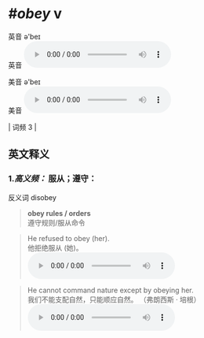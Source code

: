# ***\#obey*** v
英音 ə'beɪ  
英音
<audio src="./media/obey-B.aac" controls="controls"></audio>

美音 ə'beɪ  
美音
<audio src="./media/obey.aac" controls="controls"></audio>



| 词频 3 |  

英文释义
---
### 1.*高义频：* **服从；遵守：**  
反义词 disobey 

 > **obey rules / orders**  
 > 遵守规则/服从命令    

 > He refused to obey (her).  
 > 他拒绝服从 (她)。    
<audio src="./media/He refused to obey her_AAC.aac" controls="controls"></audio>

 > He cannot command nature except by obeying her.  
 > 我们不能支配自然，只能顺应自然。  （弗朗西斯 · 培根）  
<audio src="./media/He cannot command nature except by obeying her2_AAC.aac" controls="controls"></audio>


